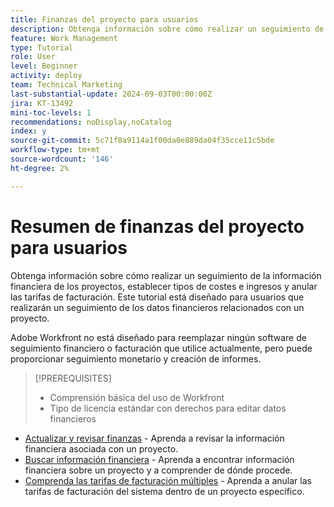 ```yaml
---
title: Finanzas del proyecto para usuarios
description: Obtenga información sobre cómo realizar un seguimiento de la información financiera de los proyectos, establecer tipos de costes e ingresos y anular las tarifas de facturación.
feature: Work Management
type: Tutorial
role: User
level: Beginner
activity: deploy
team: Technical Marketing
last-substantial-update: 2024-09-03T00:00:00Z
jira: KT-13492
mini-toc-levels: 1
recommendations: noDisplay,noCatalog
index: y
source-git-commit: 5c71f8a9114a1f00da0e889da04f35cce11c5bde
workflow-type: tm+mt
source-wordcount: '146'
ht-degree: 2%

---
```



# Resumen de finanzas del proyecto para usuarios

Obtenga información sobre cómo realizar un seguimiento de la información financiera de los proyectos, establecer tipos de costes e ingresos y anular las tarifas de facturación. Este tutorial está diseñado para usuarios que realizarán un seguimiento de los datos financieros relacionados con un proyecto.

Adobe Workfront no está diseñado para reemplazar ningún software de seguimiento financiero o facturación que utilice actualmente, pero puede proporcionar seguimiento monetario y creación de informes.

>[!PREREQUISITES]
>
>* Comprensión básica del uso de Workfront
>* Tipo de licencia estándar con derechos para editar datos financieros


* [Actualizar y revisar finanzas](update-and-review-finances.md) - Aprenda a revisar la información financiera asociada con un proyecto.
* [Buscar información financiera](find-financial-information.md) - Aprenda a encontrar información financiera sobre un proyecto y a comprender de dónde procede.
* [Comprenda las tarifas de facturación múltiples](multiple-billing-rates.md) - Aprenda a anular las tarifas de facturación del sistema dentro de un proyecto específico.
